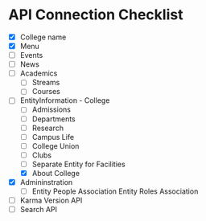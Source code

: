 # API Connection Checklist
- [x] College name
- [x] Menu
- [ ] Events
- [ ] News
- [ ] Academics
  - [ ] Streams
  - [ ] Courses
- [ ] EntityInformation - College
  - [ ] Admissions
  - [ ] Departments
  - [ ] Research
  - [ ] Campus Life
  - [ ] College Union
  - [ ] Clubs
  - [ ] Separate Entity for Facilities
  - [x] About College
- [x] Admininstration
  - [ ] Entity People Association Entity Roles Association
- [ ] Karma Version API
- [ ] Search API
